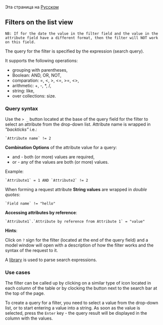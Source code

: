 Эта страница на [Русском](/docs/ru/functional/filters.md)

## Filters on the list view

```
NB: If for the date the value in the filter field and the value in the attribute field have a different format, then the filter will NOT work on this field.
```

The query for the filter is specified by the expression (search query).

It supports the following operations:

* grouping with parentheses,
* Boolean: AND, OR, NOT,
* comparation: =, <, >, <=, >=, <>,
* arithmetic: +, -, *, /,
* string: like,
* over collections: size.


### Query syntax

Use the `> _` button located at the base of the query field for the filter to select an attribute from the drop-down list. Attribute name is wrapped in *"backticks"*  i.e.:

```
`Attribute name` != 2
```

**Combination Options** of the attribute value for a query:

* and - both (or more) values are required,
* or - any of the values are both (or more) values.

Example:

```
`Attribute1` = 1 AND `Attribute2` != 2
```

When forming a request attribute **String values** are wrapped in *double quotes*:

```
`Field name` != "hello"
```

**Accessing attributes by reference**:

```
`Attribute1`.`Attribute by reference from Attribute 1` = "value"
```

**Hints**:

Click on  `?` sign for the filter (located at the end of the query field) and a model window will open with a description of how the filter works and the syntax of the request to it.

A [library](https://nearley.js.org/) is used to parse search expressions.

### Use cases

The filter can be called up by clicking on a similar type of icon located in each column of the table or by clocking the button next to the search bar at the top of the page.

To create a query for a filter, you need to select a value from the drop-down list, or to start entering a value into a string. As soon as the value is selected, press the `Enter` key - the query result will be displayed in the column with the values.